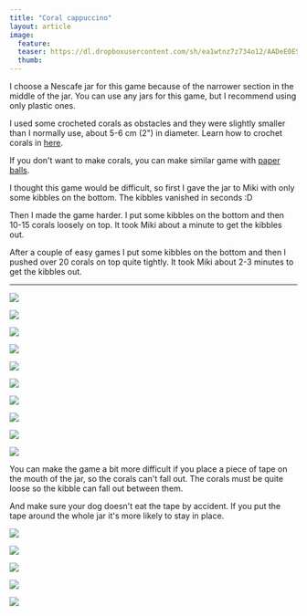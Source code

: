 ```yaml
---
title: "Coral cappuccino"
layout: article
image:
  feature:
  teaser: https://dl.dropboxusercontent.com/sh/ea1wtnz7z734o12/AADeE0ESyZifLOulpQ_lKEdca/aktivointi/nescafe-purkki/DS11538-245px.jpg
  thumb:
---
```


I choose a Nescafe jar for this game because of the narrower section in the middle of the jar. You can use any jars for this game, but I recommend using only plastic ones.

I used some crocheted corals as obstacles and they were slightly smaller than I normally use, about 5-6 cm (2") in diameter. Learn how to crochet corals in [here](http://minimuutti.com/en/activation/corals/).

If you don't want to make corals, you can make similar game with [paper balls](http://minimuutti.com/en/activation/small-games/#paperballs).

I thought this game would be difficult, so first I gave the jar to Miki with only some kibbles on the bottom. The kibbles vanished in seconds :D

Then I made the game harder. I put some kibbles on the bottom and then 10-15 corals loosely on top. It took Miki about a minute to get the kibbles out.

After a couple of easy games I put some kibbles on the bottom and then I pushed over 20 corals on top quite tightly. It took Miki about 2-3 minutes to get the kibbles out.

---

[![](https://dl.dropboxusercontent.com/sh/ea1wtnz7z734o12/AADE8N_cD3PAVWpt6dM0M1gDa/aktivointi/nescafe-purkki/DS11428-800px.jpg)](https://dl.dropboxusercontent.com/sh/ea1wtnz7z734o12/AADcMmrKLvSxf0ruB5e4kIMna/aktivointi/nescafe-purkki/DS11428.jpg)

[![](https://dl.dropboxusercontent.com/sh/ea1wtnz7z734o12/AACh6OIf7Jyg69pYjQETLhEia/aktivointi/nescafe-purkki/DS11422-800px.jpg)](https://dl.dropboxusercontent.com/sh/ea1wtnz7z734o12/AADtLUBbdmmd2zPtAxWlUM_Za/aktivointi/nescafe-purkki/DS11422.jpg)

[![](https://dl.dropboxusercontent.com/sh/ea1wtnz7z734o12/AAB6u5qUoaitqQVs1lENbq31a/aktivointi/nescafe-purkki/DS11430-800px.jpg)](https://dl.dropboxusercontent.com/sh/ea1wtnz7z734o12/AABJLC5eXrbGg5vl9OHT9f74a/aktivointi/nescafe-purkki/DS11430.jpg)

[![](https://dl.dropboxusercontent.com/sh/ea1wtnz7z734o12/AAAryMB8_CvzdL_lzkXfYlFMa/aktivointi/nescafe-purkki/DS11461-800px.jpg)](https://dl.dropboxusercontent.com/sh/ea1wtnz7z734o12/AACnPtAtzzSLZLOR06QBk4yXa/aktivointi/nescafe-purkki/DS11461.jpg)

[![](https://dl.dropboxusercontent.com/sh/ea1wtnz7z734o12/AAAZVyD8wO9hPvRxkSunxpOna/aktivointi/nescafe-purkki/DS11521-800px.jpg)](https://dl.dropboxusercontent.com/sh/ea1wtnz7z734o12/AADaYw_GWFsTk1pFWSHV5ltea/aktivointi/nescafe-purkki/DS11521.jpg)

[![](https://dl.dropboxusercontent.com/sh/ea1wtnz7z734o12/AACF-oAwRPaujWnDIo1FU0wna/aktivointi/nescafe-purkki/DS11538-800px.jpg)](https://dl.dropboxusercontent.com/sh/ea1wtnz7z734o12/AACmVeCfDLWVVBzdV1VieTpZa/aktivointi/nescafe-purkki/DS11538.jpg)

[![](https://dl.dropboxusercontent.com/sh/ea1wtnz7z734o12/AAARPdEWDDN19-82mb--hmY5a/aktivointi/nescafe-purkki/DS11583-800px.jpg)](https://dl.dropboxusercontent.com/sh/ea1wtnz7z734o12/AACQsM4ICqI0YiZ7OG_F2bHma/aktivointi/nescafe-purkki/DS11583.jpg)

[![](https://dl.dropboxusercontent.com/sh/ea1wtnz7z734o12/AAAdgvCSepG3X_H6cDaGvRgua/aktivointi/nescafe-purkki/DS11601-800px.jpg)](https://dl.dropboxusercontent.com/sh/ea1wtnz7z734o12/AACrrVwfG4-UCVH5PWyPL_oia/aktivointi/nescafe-purkki/DS11601.jpg)

[![](https://dl.dropboxusercontent.com/sh/ea1wtnz7z734o12/AAAPovZLaT1dIeaKPPSGh0tia/aktivointi/nescafe-purkki/DS11636-800px.jpg)](https://dl.dropboxusercontent.com/sh/ea1wtnz7z734o12/AAAq4L_Y0e4ljz8OEsgnQUsia/aktivointi/nescafe-purkki/DS11636.jpg)

[![](https://dl.dropboxusercontent.com/sh/ea1wtnz7z734o12/AAAd27nwcABVRAhnf7020Vnca/aktivointi/nescafe-purkki/DS11699-800px.jpg)](https://dl.dropboxusercontent.com/sh/ea1wtnz7z734o12/AAACATIJ833LNBWzjLB6Mg27a/aktivointi/nescafe-purkki/DS11699.jpg)

You can make the game a bit more difficult if you place a piece of tape on the mouth of the jar, so the corals can't fall out. The corals must be quite loose so the kibble can fall out between them.

And make sure your dog doesn't eat the tape by accident. If you put the tape around the whole jar it's more likely to stay in place.

[![](https://dl.dropboxusercontent.com/sh/ea1wtnz7z734o12/AAB-Srcb3K4aidFstohVo8lya/aktivointi/nescafe-purkki/DS39983-800px.jpg)](https://dl.dropboxusercontent.com/sh/ea1wtnz7z734o12/AAAAWBdg6SChTKFhvlIZeCO8a/aktivointi/nescafe-purkki/DS39983.jpg)

[![](https://dl.dropboxusercontent.com/sh/ea1wtnz7z734o12/AABM-5cAeSpZq5zM41-QbUyfa/aktivointi/nescafe-purkki/DS40009-800px.jpg)](https://dl.dropboxusercontent.com/sh/ea1wtnz7z734o12/AABD8RG7v0uicoLM_tPRY7GPa/aktivointi/nescafe-purkki/DS40009.jpg)

[![](https://dl.dropboxusercontent.com/sh/ea1wtnz7z734o12/AADPNTVvAN_j2bEAUd3tQPWpa/aktivointi/nescafe-purkki/DS40010-800px.jpg)](https://dl.dropboxusercontent.com/sh/ea1wtnz7z734o12/AADGXOhRW0LQO1Qo6nQqW4p3a/aktivointi/nescafe-purkki/DS40010.jpg)

[![](https://dl.dropboxusercontent.com/sh/ea1wtnz7z734o12/AABW4p1s59pSGacmEboigGwca/aktivointi/nescafe-purkki/DS40014-800px.jpg)](https://dl.dropboxusercontent.com/sh/ea1wtnz7z734o12/AACJZcVeNqifjyVxVOq3PssAa/aktivointi/nescafe-purkki/DS40014.jpg)

[![](https://dl.dropboxusercontent.com/sh/ea1wtnz7z734o12/AACffMiKlNyznGy3Sr8udGJBa/aktivointi/nescafe-purkki/DS40015-800px.jpg)](https://dl.dropboxusercontent.com/sh/ea1wtnz7z734o12/AAAucjl7OtYsteCdIDkyPWyVa/aktivointi/nescafe-purkki/DS40015.jpg)
